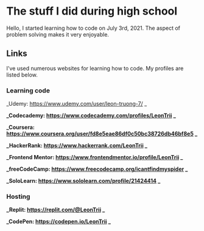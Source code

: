 # The stuff I did during high school

Hello, I started learning how to code on July 3rd, 2021. The aspect of problem solving makes it very enjoyable.

## Links

I've used numerous websites for learning how to code. My profiles are listed below.

### Learning code
_Udemy: https://www.udemy.com/user/leon-truong-7/ _

**_Codecademy: https://www.codecademy.com/profiles/LeonTrii _**

**_Coursera: https://www.coursera.org/user/fd8e5eae86df0c50bc38726db46bf8e5 _**

**_HackerRank: https://www.hackerrank.com/LeonTrii _**

**_Frontend Mentor: https://www.frontendmentor.io/profile/LeonTrii _**

**_freeCodeCamp: https://www.freecodecamp.org/icantfindmyspider _**

**_SoloLearn: https://www.sololearn.com/profile/21424414 _**

### Hosting 

**_Replit: https://replit.com/@LeonTrii _**

**_CodePen: https://codepen.io/LeonTrii _**
